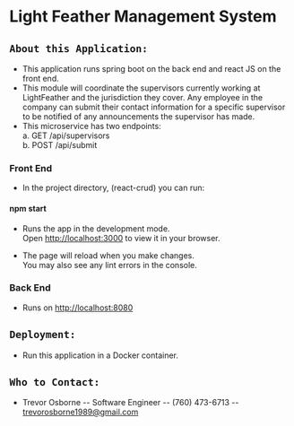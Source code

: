 # Light Feather Management System

## `About this Application:`
* This application runs spring boot on the back end and react JS on the front end.
* This module will coordinate the supervisors currently working at LightFeather and the jurisdiction they cover.
  Any employee in the company can submit their contact information for a specific supervisor to be notified of
  any announcements the supervisor has made.
* This microservice has two endpoints: \
  a. GET /api/supervisors \
  b. POST /api/submit


### Front End
* In the project directory, (react-crud) you can run:

#### npm start

* Runs the app in the development mode.\
Open [http://localhost:3000](http://localhost:3000) to view it in your browser.

* The page will reload when you make changes.\
You may also see any lint errors in the console.

### Back End
* Runs on [http://localhost:8080](http://localhost:8080)

## `Deployment:`
* Run this application in a Docker container.

## `Who to Contact:`
* Trevor Osborne -- Software Engineer -- (760) 473-6713 -- trevorosborne1989@gmail.com

